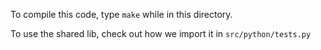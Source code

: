To compile this code, type `make` while in this directory.

To use the shared lib, check out how we import it in `src/python/tests.py`
